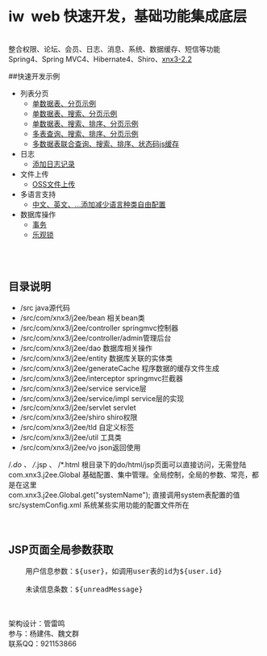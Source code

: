 # iw &nbsp;web 快速开发，基础功能集成底层
<br/>
整合权限、论坛、会员、日志、消息、系统、数据缓存、短信等功能
<br/>Spring4、Spring MVC4、Hibernate4、Shiro、<a href="http://github.com/xnx3/xnx3" target="_black">xnx3-2.2</a>

##快速开发示例
* 列表分页
	* [单数据表、分页示例](http://www.xnx3.com/software/iw/20160527/946.html)
	* [单数据表、搜索、分页示例](http://www.xnx3.com/software/iw/20160527/947.html)
	* [单数据表、搜索、排序、分页示例](http://www.xnx3.com/software/iw/20160524/944.html)
	* [多表查询、搜索、排序、分页示例](http://www.xnx3.com/software/iw/20160527/949.html)
	* [多数据表联合查询、搜索、排序、状态码js缓存](http://www.xnx3.com/software/iw/20160527/950.html)
* 日志
	* [添加日志记录](http://www.xnx3.com/software/iw/20160527/951.html)
* 文件上传
	* [OSS文件上传](http://www.xnx3.com/software/iw/20160601/952.html)
* 多语言支持
	* [中文、英文、...添加减少语言种类自由配置](http://www.xnx3.com/software/iw/20160623/953.html)
* 数据库操作
	* [事务](http://www.xnx3.com/software/iw/20160628/954.html)
	* [乐观锁](http://www.xnx3.com/software/iw/20160628/955.html)

<br/>
<br/>

## 目录说明
* /src								java源代码<br/>
* /src/com/xnx3/j2ee/bean			相关bean类<br/>
* /src/com/xnx3/j2ee/controller		springmvc控制器<br/>
* /src/com/xnx3/j2ee/controller/admin管理后台<br/>
* /src/com/xnx3/j2ee/dao			数据库相关操作<br/>
* /src/com/xnx3/j2ee/entity			数据库关联的实体类<br/>
* /src/com/xnx3/j2ee/generateCache	程序数据的缓存文件生成<br/>
* /src/com/xnx3/j2ee/interceptor		springmvc拦截器<br/>
* /src/com/xnx3/j2ee/service			service层<br/>
* /src/com/xnx3/j2ee/service/impl		service层的实现<br/>
* /src/com/xnx3/j2ee/servlet			servlet<br/>
* /src/com/xnx3/j2ee/shiro			shiro权限<br/>
* /src/com/xnx3/j2ee/tld				自定义标签<br/>
* /src/com/xnx3/j2ee/util			工具类<br/>
* /src/com/xnx3/j2ee/vo				json返回使用<br/>

/*.do 、 /*.jsp 、 /*.html  根目录下的do/html/jsp页面可以直接访问，无需登陆<br/>
com.xnx3.j2ee.Global						基础配置、集中管理。全局控制，全局的参数、常亮，都是在这里<br/>
com.xnx3.j2ee.Global.get("systemName");	直接调用system表配置的值<br/>
src/systemConfig.xml						系统某些实用功能的配置文件所在<br/>
<br/><br/>
<h2>JSP页面全局参数获取</h2>
<pre>
	用户信息参数：${user}，如调用user表的id为${user.id}<br/>
	未读信息条数：${unreadMessage}
</pre>

<br/>
<br/>
架构设计：管雷鸣<br/>
参与：杨建伟、魏文群<br/>
联系QQ：921153866<br/>


